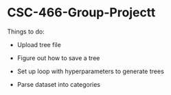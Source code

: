 # CSC-466-Group-Projectt


Things to do:

- Upload tree file

- Figure out how to save a tree

- Set up loop with hyperparameters to generate trees

- Parse dataset into categories
